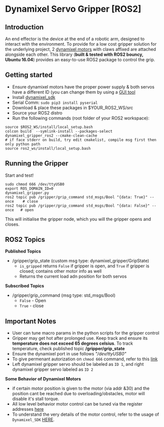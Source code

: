 # Dynamixel Servo Gripper [ROS2]

## Introduction

An end effector is the device at the end of a robotic arm, designed to interact with the environment. To provide for a low cost gripper solution for the underlying project, 2 [dynamixel motors](https://www.trossenrobotics.com/shared/images/PImages/R-903-0188-000-c.jpg) with claws affixed are attached alongside each other. This library (**built & tested with ROS2 bouncy, Ubuntu 16.04**) provides an easy-to-use ROS2 package to control the grip.

## Getting started

* Ensure dynamixel motors have the proper power supply & both servos have a different ID (you can change them by using a [GUI tool](http://emanual.robotis.com/docs/en/software/dynamixel/dynamixel_workbench/#gui)
* Install [dynamixel_sdk](http://emanual.robotis.com/docs/en/software/dynamixel/dynamixel_sdk/download/#repository)
* Serial Comm: `sudo pip3 install pyserial`
* Download & place these packages in $YOUR_ROS2_WS/src
* Source your ROS2 distro
* Run the following commands (root folder of your ROS2 workspace):

```
source $ROS2_WS/install/local_setup.bash
colcon build  --symlink-install --packages-select  dynamixel_gripper_ros2 --cmake-clean-cache
# if face stderr on build, try edit cmakelist, compile msg first then only python path
source ros2_ws/install/local_setup.bash
```

## Running the Gripper

Start and test!
```
sudo chmod 666 /dev/ttyUSB0
export ROS_DOMAIN_ID=0
dynamixel_gripper.py
ros2 topic pub /gripper/grip_command std_msgs/Bool "{data: True}" --once    # close
ros2 topic pub /gripper/grip_command std_msgs/Bool "{data: False}" --once   # open
```
This will initialise the gripper node, which you will the gripper opens and closes.

## ROS2 Topics

**Published Topics**
* /gripper/grip_state (custom msg type: dynamixel_gripper/GripState)
  - `is_gripped` returns `False` if gripper is open, and `True` if gripper is closed; contains other motor info as well
  - Returns the current load adn position for both servos

**Subscribed Topics**
* /gripper/grip_command (msg type: std_msgs/Bool)
  - `False` - Open
  - `True` - close

## Important Notes
* User can tune macro params in the python scripts for the gripper control
* Gripper may get hot after prolonged use. Keep track and ensure its **temperature does not exceed 65 degrees celsius**. To track temperature, check published topic **/gripper/grip_state**
* Ensure the dynamixel port in use follows _"/dev/ttyUSB0"_
* To give permenant autorization on `chmod 666` command, refer to this [link](https://unix.stackexchange.com/questions/25258/ttyusb0-permission-changes-after-restart)
* Left dynamixel gripper servo should be labeled as `ID 1`, and right dynamixel gripper servo labeled as `ID 2`

**Some Behavior of Dynamixel Motors**
- if certain motor position is given to the motor (via addr &30) and the position cant be reached due to overloading/obstacles, motor will disable it's stall torque.
- All low level behavior motor control can be tuned via the register addresses [here](http://support.robotis.com/en/product/actuator/dynamixel/ax_series/ax-18f.htm#)
- To understand the very details of the motor control, refer to the usage of `Dynamixel_SDK` [HERE](http://emanual.robotis.com/docs/en/dxl/protocol1/).
